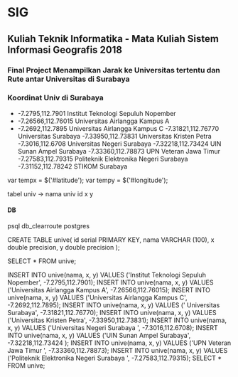 # SIG
## Kuliah Teknik Informatika - Mata Kuliah Sistem Informasi Geografis 2018
### Final Project Menampilkan Jarak ke Universitas tertentu dan Rute antar Universitas di Surabaya

### Koordinat Univ di Surabaya
- -7.2795,112.7901 Institut Teknologi Sepuluh Nopember
- -7.26566,112.76015 Universitas Airlangga Kampus A
- -7.2692,112.7895 Universitas Airlangga Kampus C
-7.31821,112.76770 Universitas Surabaya
-7.33950,112.73831 Universitas Kristen Petra
-7.3016,112.6708 Universitas Negeri Surabaya 
-7.32218,112.73424 UIN Sunan Ampel Surabaya
-7.33360,112.78873 UPN Veteran Jawa Timur  
-7.27583,112.79315 Politeknik Elektronika Negeri Surabaya 
-7.31152,112.78242 STIKOM Surabaya 
 

var tempx = $('#latitude');
var tempy = $('#longitude');

tabel univ -> nama univ id x y

#### DB
psql db_clearroute postgres

CREATE TABLE unive(
 id serial PRIMARY KEY,
 nama VARCHAR (100),
 x double precision,
 y double precision 
);

SELECT * FROM unive;

INSERT INTO unive(nama, x, y) VALUES ('Institut Teknologi Sepuluh Nopember', -7.2795,112.7901);
INSERT INTO unive(nama, x, y) VALUES ('Universitas Airlangga Kampus A', -7.26566,112.76015);
INSERT INTO unive(nama, x, y) VALUES ('Universitas Airlangga Kampus C', -7.2692,112.7895);
INSERT INTO unive(nama, x, y) VALUES (' Universitas Surabaya', -7.31821,112.76770);
INSERT INTO unive(nama, x, y) VALUES ('Universitas Kristen Petra', -7.33950,112.73831);
INSERT INTO unive(nama, x, y)
VALUES
 ('Universitas Negeri Surabaya ', -7.3016,112.6708);
INSERT INTO unive(nama, x, y)
VALUES
 ('UIN Sunan Ampel Surabaya', -7.32218,112.73424 );
INSERT INTO unive(nama, x, y)
VALUES
 ('UPN Veteran Jawa Timur ', -7.33360,112.78873);
INSERT INTO unive(nama, x, y)
VALUES
 ('Politeknik Elektronika Negeri Surabaya ', -7.27583,112.79315);
 SELECT * FROM unive;